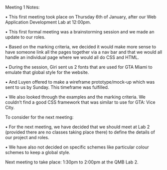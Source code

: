 Meeting 1 Notes:

• This first meeting took place on Thursday 6th of January, after our Web Application Development Lab at 12:00pm. 

• This first formal meeting was a brainstorming session and we made an update to our roles. 

• Based on the marking criteria, we decided it would make more sense to have someone link all the pages together via a nav bar and that we would all handle an individual page where we would all do CSS and HTML. 

• During the session, Giri sent us 2 fonts that are used for GTA Miami to emulate that global style for the website. 

• And Luyen offered to make a wireframe prototype/mock-up which was sent to us by Sunday. This timeframe was fulfilled.

• We also looked through the examples and the marking criteria. We couldn’t find a good CSS framework that was similar to use for GTA: Vice City. 

To consider for the next meeting: 

• For the next meeting, we have decided that we should meet at Lab 2 (provided there are no classes taking place there) to define the details of our project and roles. 

• We have also not decided on specific schemes like particular colour schemes to keep a global style. 

Next meeting to take place: 1:30pm to 2:00pm at the QMB Lab 2. 
